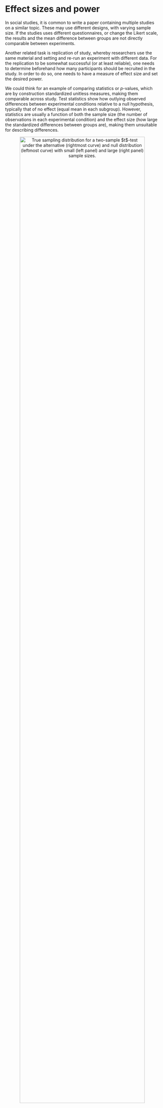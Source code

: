 # Effect sizes and power

In social studies, it is common to write a paper containing multiple studies on a similar topic. These may use different designs, with varying sample size. If the studies uses different questionnaires, or change the Likert scale, the results and the mean difference between groups are not directly comparable between experiments.

Another related task is replication of study, whereby researchers use the same material and setting and re-run an experiment with different data. For the replication to be somewhat successful (or at least reliable), one needs to determine beforehand how many participants should be recruited in the study. In order to do so, one needs to have a measure of effect size and set the desired power.

We could think for an example of comparing statistics or $p$-values, which are by construction standardized unitless measures, making them comparable across study.
Test statistics show how outlying observed differences between experimental conditions relative to a null hypothesis, typically that of no effect (equal mean in each subgroup). However, statistics are usually a function of both the sample size (the number of observations in each experimental condition) and the effect size (how large the standardized differences between groups are), making them unsuitable for describing differences.



<div class="figure" style="text-align: center">
<img src="07-power_effect_files/figure-html/fig-effectsize-1.png" alt="True sampling distribution for a two-sample $t$-test under the alternative (rightmost curve) and null distribution (leftmost curve) with small  (left panel) and large (right panel) sample sizes." width="90%" />
<p class="caption">(\#fig:fig-effectsize)True sampling distribution for a two-sample $t$-test under the alternative (rightmost curve) and null distribution (leftmost curve) with small  (left panel) and large (right panel) sample sizes.</p>
</div>


 Figure \@ref(fig:fig-effectsize) shows an example with the sampling distributions of the difference in mean under the null (curve centered at zero) and the true alternative (mean difference of two).  The area in white under the curve represents the power, which is larger with larger sample size and coincides with smaller average $p$-values for the testing procedure. 
 
 One could argue that, on the surface, every null hypothesis is wrong and that, with a sufficiently large number of observation, all observed differences eventually become "statistically significant". This has to do with the fact that we become more and more certain of the estimated means of each experimental sub-condition. Statistical significance of a testing procedure does not translate into practical relevance, which itself depends on the scientific question at hand.
For example, consider the development of a new drug for commercialization by Health Canada: what is the minimum difference between two treatments that would be large enough to justify commercialization of the new drug? If the effect is small but it leads to many lives saved, would it still be relevant? Such decision involve a trade-off between efficacy of new treatment relative to the status quo, the cost of the drug, the magnitude of the improvement, etc.


Effect size are summaries to inform about the standardized magnitude of these differences; they are used to combine results of multiple experiments using meta-analysis, or to calculate sample size requirements to replicate an effect in power studies.


## Effect sizes

There are two main classes of effect size: standardized mean differences and ratio (percentages) of explained variance. The latter are used in analysis of variance when there are multiple groups to compare.

Unfortunately, the literature on effect size is quite large. Researchers often fail to distinguish between estimand (unknown target) and the estimator that is being used, with frequent notational confusion arising due to conflicting standards and definitions. Terms are also overloaded: the same notation may be used to denote an effect size, but it will be calculated differently depending on whether the design is between-subject or within-subject (with repeated correlated measures per participant), or whether there are blocking factors.

### Standardized mean differences

To gather intuition, we begin with the task of comparing the means of two groups using a two-sample $t$-test, with the null hypothesis of equality in means or $\mathscr{H}_0: \mu_1 = \mu_2$. The test statistic is 
\begin{align*}
T =  \frac{\widehat{\mu}_2 - \widehat{\mu}_1}{\widehat{\sigma}} \left(\frac{1}{n_1}+\frac{1}{n_2}\right)^{-1/2}
\end{align*}
where $\widehat{\sigma}$ is the pooled sample size estimator. The first term, $\widehat{d}_s = (\widehat{\mu}_2 - \widehat{\mu}_1)/\widehat{\sigma}$, is termed Cohen's $d$ [@Cohen:1988] and it measures the standardized difference between groups, a form of signal-to-noise ratio. As the sample size gets larger and larger, the sample mean and pooled sample variance become closer and closer to the true population values $\mu_1$, $\mu_2$ and $\sigma$; at the same time, the statistic $T$ becomes bigger as $n$ becomes larger because of the second term.^[If we consider a balanced sample, $n_1 = n_2 = n/2$ we can rewrite the statistic as $T = \sqrt{n} \widehat{d}_s/2$ and the statement that $T$ increases with $n$ on average becomes more obvious.] 

The difference $d=(\mu_1-\mu_2)/\sigma$ has an obvious interpretation: a distance of $a$ indicates that the means of the two groups are $a$ standard deviation apart. Cohen's $d$ is sometimes loosely categorized in terms of weak ($d = 0.2$), medium ($d=0.5$) and large ($d=0.8$) effect size; these, much like arbitrary $p$-value cutoffs, are rules of thumbs. Alongside $d$, there are many commonly reported metrics that are simple transformations of $d$ describing the observed difference. This interactive  [applet](https://rpsychologist.com/cohend/) by Kristoffer Magnusson [@magnussonCohend] shows the visual impact of changing the value of $d$ along.
There are different estimators of $d$ depending on whether or not the pooled variance estimator is used. Cohen's $d$, is upward biased, meaning it gives values that are on average larger than the truth. Hedge's $g$ [@Hedges:1981] offers a bias-correction and should always be preferred as an estimator.

For these different estimators, it is possible to obtain (asymmetric) confidence intervals or tolerance intervals.[By using the pivot method [@Steiger:2004] and relating the effect size to the noncentrality parameter of the null distribution, whether $\mathsf{St}$, $\mathsf{F}$ or $\chi^2$.]


::: {.example #LiuRimMinMin2022E1effect name="The Surprise of Reaching Out"}





We consider a two-sample $t$-test for the study of @Liu.Rim.Min.Min:2022 discussed in Example \@ref(exm:LiuRimMinMin2022E1). The difference in average response index is 0.371, indicating that the responder have a higher score. The $p$-value is 0.041, showing a small effect. 

If we consider the standardized difference $d$, the group means are -0.289 standard deviations apart based on Hedge's $g$, with an associated 95% confidence interval of [-0.567, -0.011]: thus, the difference found is small (using @Cohen:1988's convention) and there is a large uncertainty surrounding it. 

There is a 42% probability that an observation drawn at random from the responder condition will exceed the mean of the initiator group (probability of superiority) and 41.9% of the responder observations will exceed the mean of the initiator.


```r
data(LRMM22_S1, package = "hecedsm")
ttest <- t.test(
  appreciation ~ role, 
  data = LRMM22_S1,
  var.equal = TRUE)
effect <- effectsize::hedges_g(
  appreciation ~ role, 
  data = LRMM22_S1, 
  pooled_sd = TRUE)
effectsize::d_to_cles(effect)
```

:::






## Power

The power is the probability of correctly rejecting a null hypothesis when it isn't true. However, whereas the null alternative corresponds to a single value (equality in mean), there are infinitely many alternatives... 

There is an intricate relation between effect size, power and sample size. Journals and grant agencies oftentimes require an estimate of the latter before funding a study, so one needs to ensure that the sample size is large enough to pick-up effects of scientific interest (good signal-to-noise), but also not overly large as to minimize time and money and make an efficient allocation of resources. This is Goldilock's principle, but having more never hurts.

If we run a pilot study to estimate the background level of noise and the estimated effect, or if we wish to perform a replication study, we will come up with a similar question in both cases: how many participants are needed to reliably detect such a difference? Setting a minimum value for the power (at least 80%, but typically 90% or 95% when feasible) ensures that the study is more reliable and ensures a high chance of success of finding an effect of at least the size specified. A power of 80% ensures that, on average, 4 in 5 experiments in which we study a phenomenon with the specified non-null effect size should lead to rejecting the null hypothesis.

In order to better understand the interplay between power, effect size and sample size, we consider a theoretical example. The purpose of displaying the formula is to (hopefully) more transparently confirm some of our intuitions about what leads to higher power. There are many things that can influence the power:

- the experimental design: a blocking design or repeated measures tend to filter out some of the unwanted variability in the population, thus increasing power relative to a completely randomized design
- the background variability $\sigma$:the noise level is oftentimes intrinsic to the measurement. It depends on the phenomenon under study, but instrumentation and the choice of scale, etc. can have an impact. Running experiments in a controlled environment helps reduce this, but researchers typically have limited control on the variability inherent to each observation.
- the sample size: as more data are gathered, information accumulates. The precision of measurements (e.g., differences in mean) is normally determined by the group with the smallest sample size, so (approximate) balancing increases power if the variance in each group is the same.
- the size of the effect: the bigger the effect, the easier it is to accurately detect (it's easier to spot an elephant than a mouse hiding in a classroom).
- the level of the test, $\alpha$: if we increase the rejection region, we technically increase power when we run an experiment under an alternative regime. However, the level is oftentimes prespecified to avoid type I errors.
We may consider multiplicity correction within the power function, such as Bonferonni's method, which is equivalent to reducing $\alpha$.

### Power for one-way ANOVA

To fix ideas, we consider the one-way analysis of variance model. In the usual setup, we consider $K$ experimental conditions with $n_k$ observations in group $k$, whose population average we denote by $\mu_k$. We can parametrize the model in terms of the overall sample average,
\begin{align*}
\mu = \frac{1}{n}\sum_{j=1}^K\sum_{i=1}^{n_j} \mu_j = \frac{1}{n}\sum_{j=1}^K n_j \mu_j,
\end{align*}
where $n=n_1 + \cdots +n_K$ is the total sample size.
The $F$-statistic of the one-way ANOVA is
\begin{align*}
F =  \frac{\text{between sum of squares}/(K-1)}{\text{within sum of squares}/(n-K)}
\end{align*}
The null distribution is $F(K-1, n-K)$.  Our interest is in understanding how the _F_-statistic behaves under an alternative.

During the construction, we stressed out that the denominator is an estimator of $\sigma^2$ under both the null and alternative. What happens to the numerator? We can write the population average for 
$$
\mathsf{E}(\text{between sum of squares}) = \sigma^2\{(K-1) + \Delta\}.
$$
where
$$
\Delta = \dfrac{\sum_{j=1}^K n_j(\mu_j - \mu)^2}{\sigma^2} = nf^2.
$$
with $f^2$ the square of Cohen's $f$. Under the null hypothesis, $\mu_j=\mu$ for $j=1, \ldots, K$ and $\Delta=0$, but if some groups have different average the displacement will be non-zero. The greater $\Delta$, the further the mode (peak of the distribution) is from unity and the greater the power.

Closer examination reveals that $\Delta$ increases with $n_j$ (sample size) and with the true squared mean difference $(\mu_j-\mu)^2$ increases effect size represented by the difference in mean, but decreases as the observation variance increases. 

Under the alternative, the distribution of the $F$ statistic is a noncentral Fisher distribution, denoted $\mathsf{F}(\nu_1, \nu_2, \Delta)$ with degrees of freedom $\nu_1$ and $\nu_2$ and noncentrality parameter $\Delta$.^[Note that the $F(\nu_1, \nu_2)$ distribution is indistinguishable from $\chi^2(\nu_1)$ for $\nu_2$ large. A similar result holds for tests with $\chi^2$ null distributions.] To calculate the power of a test, we need to single out a specific alternative hypothesis. 


<img src="07-power_effect_files/figure-html/power_curve-1.png" width="80%" style="display: block; margin: auto;" />

The plot in \@ref(fig:power_curve) shows the null (full line) distribution and the true alternative (dashed line). The noncentral $\mathsf{F}$ is shifted to the right and right skewed. The power is the area in white in the rejection region.


Given a value of $\Delta=nf^2$ and information about the effect of interest (degrees of freedom of the effect and the residuals), we can compute the tail probability as follows

1. Compute the cutoff point: the value under $\mathscr{H}_0$ that leads to rejection at level $\alpha$
2. Compute probability below the alternative curve, from the cutoff onwards.


```r
cutoff <- qf(p = 1-alpha, df1 = df1, df2 = df2)
pf(q = cutoff,  df1 = df1, df2 = df2, 
    ncp = Delta, lower.tail = FALSE)
```

In practice, a software will return these quantities and inform us about the power. Note that these results are trustworthy provided the model assumptions are met, otherwise they may be misleading.

The most difficult question when trying to estimate sample size for a study is determining which value to use for the effect size. One could opt for a value reported elsewhere for a similar scale to estimate the variability and provide educated guesses for the mean differences. Another option is to run a pilot study and use the resulting estimates to inform about sensible values, perhaps using confidence intervals to see the range of plausible effect sizes.

Reliance on estimated effect sizes reported in the literature is debatable: many such effects are inflated as a result of the file-drawer problem and, as such, can lead to unreasonably high expectations about power. 

The `WebPower` package in **R** offers a comprehensive solution for conducting power studies, as is the free software [G*Power](https://www.psychologie.hhu.de/arbeitsgruppen/allgemeine-psychologie-und-arbeitspsychologie/gpower).

### Power in complex designs

In cases where an analytic derivations isn't possible, we can resort to simulations to approximate the power. For a given alternative, we 

- simulate repeatedly samples from the model from the hypothetical alternative world
- we compute the test statistic for each of these new samples
- we transform these to the associated *p*-values based on the postulated null hypothesis.

At the end, we calculate the proportion of tests that lead to a rejection of the null hypothesis at level $\alpha$, namely the percentage of *p*-values smaller than $\alpha$. We can vary the sample size and see how many observations we need per group to achieve the desired level of power.

